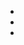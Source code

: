 - [](https://validator.w3.org/)
- [](https://jigsaw.w3.org/css-validator/)
- [](https://mrale.ph/blog/2014/12/24/array-length-caching.html)
